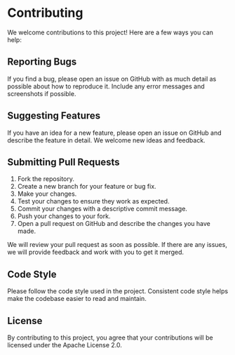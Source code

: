 # Contributing

We welcome contributions to this project! Here are a few ways you can help:

## Reporting Bugs

If you find a bug, please open an issue on GitHub with as much detail as possible about how to reproduce it. Include any error messages and screenshots if possible.

## Suggesting Features

If you have an idea for a new feature, please open an issue on GitHub and describe the feature in detail. We welcome new ideas and feedback.

## Submitting Pull Requests

1. Fork the repository.
2. Create a new branch for your feature or bug fix.
3. Make your changes.
4. Test your changes to ensure they work as expected.
5. Commit your changes with a descriptive commit message.
6. Push your changes to your fork.
7. Open a pull request on GitHub and describe the changes you have made.

We will review your pull request as soon as possible. If there are any issues, we will provide feedback and work with you to get it merged.

## Code Style

Please follow the code style used in the project. Consistent code style helps make the codebase easier to read and maintain.

## License

By contributing to this project, you agree that your contributions will be licensed under the Apache License 2.0.
